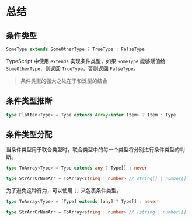 # 总结

## 条件类型

```typescript
SomeType extends SomeOtherType ? TrueType : FalseType
```

TypeScript 中使用 `extends` 实现条件类型，如果 `SomeType` 能够赋值给 `SomeOtherType`，则返回 `TrueType`，否则返回 `FalseType`。

> 条件类型的强大之处在于和泛型的结合

## 条件类型推断

```typescript
type Flatten<Type> = Type extends Array<infer Item> ? Item : Type
```

## 条件类型分配

当条件类型用于联合类型时，联合类型中的每一个类型将分别进行条件类型的判断。

```typescript
type ToArray<Type> = Type extends any ? Type[] : never

type StrArrOrNumArr = ToArray<string | number> // string[] | number[]
```

为了避免这种行为，可以使用 `[]` 来包裹条件类型。

```typescript
type ToArray<Type> = [Type] extends [any] ? Type[] : never

type StrArrOrNumArr = ToArray<string | number> // (string | number)[]
```
